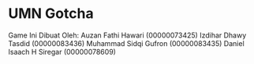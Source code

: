 # UMN Gotcha
Game Ini Dibuat Oleh:
Auzan Fathi Hawari          (00000073425)
Izdihar Dhawy Tasdid        (00000083436)
Muhammad Sidqi Gufron       (00000083435)
Daniel Isaach H Siregar     (00000078609)
